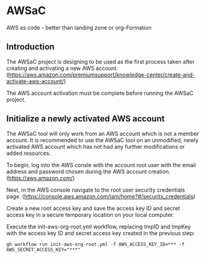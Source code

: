 # AWSaC

AWS as code - better than landing zone or org-Formation

## Introduction
The AWSaC project is designing to be used as the first process taken after creating and activating a new AWS account.
(https://aws.amazon.com/premiumsupport/knowledge-center/create-and-activate-aws-account/)

The AWS account activation must be complete before running the AWSaC project.

## Initialize a newly activated AWS account
The AWSaC tool will only work from an AWS account which is not a member account.
It is recommended to use the AWSaC tool on an unmodified, newly activated AWS account which has not had any further modifications or added resources.

To begin, log into the AWS consle with the account root user with the email address and password chosen during the AWS account creation.
(https://aws.amazon.com/)

Next, in the AWS console navigate to the root user security credentials page.
(https://console.aws.amazon.com/iam/home?#/security_credentials)

Create a new root access key and save the access key ID and secret access key in a secure temporary location on your local computer.

Execute the init-aws-org-root.yml workflow, replacing tmpID and tmpKey with the access key ID and secret access key created in the previous step:

```gh workflow run init-aws-org-root.yml -f AWS_ACCESS_KEY_ID=*** -f AWS_SECRET_ACCESS_KEY="***"```